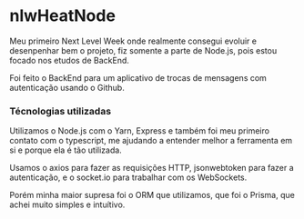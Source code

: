 # nlwHeatNode

<p>Meu primeiro Next Level Week onde realmente consegui evoluir e desenpenhar bem o projeto, fiz somente a parte de Node.js, pois estou focado nos etudos de BackEnd.</p>
<p>Foi feito o BackEnd para um aplicativo de trocas de mensagens com autenticação usando o Github.</p>

<h3> Técnologias utilizadas </h3>

<p>Utilizamos o Node.js com o Yarn, Express e também foi meu primeiro contato com o typescript, me ajudando a entender melhor a ferramenta em si e porque ela é tão utilizada.</p>
<p>Usamos o axios para fazer as requisições HTTP, jsonwebtoken para fazer a autenticação, e o socket.io para trabalhar com os WebSockets.</p>
<p>Porém minha maior supresa foi o ORM que utilizamos, que foi o Prisma, que achei muito simples e intuítivo.</p>

